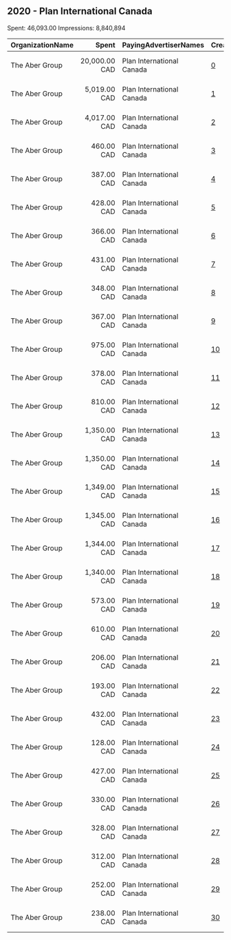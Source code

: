 ## 2020 - Plan International Canada 
Spent: 46,093.00
Impressions: 8,840,894

|OrganizationName|Spent|PayingAdvertiserNames|CreativeUrls|Impressions|Genders|AgeBrackets|CountryCodes|BillingAddresses|CandidateBallotInformation|
|:---|---:|:---|:---|---:|:---|:---|:---|:---|:---|
|The Aber Group|20,000.00 CAD|Plan International Canada|[0](https://www.snap.com/political-ads/asset/f405c50cf25372a273e05d21645935b82fb75f257ce679d9c83d6f7bc03c69cd?mediaType=mp4)|3,627,770||18+|canada|"608-120 Eglinton Avenue East,Toronto,M4P1E2,CA"||
|The Aber Group|5,019.00 CAD|Plan International Canada|[1](https://www.snap.com/political-ads/asset/4c1f7a543ce0c082e29b2044ae5b644eece7255e005a49b833937ae1b14a022e?mediaType=mp4)|755,031||18+|canada|"608-120 Eglinton Avenue East,Toronto,M4P1E2,CA"||
|The Aber Group|4,017.00 CAD|Plan International Canada|[2](https://www.snap.com/political-ads/asset/4c1f7a543ce0c082e29b2044ae5b644eece7255e005a49b833937ae1b14a022e?mediaType=mp4)|493,793||18+|canada|"608-120 Eglinton Avenue East,Toronto,M4P1E2,CA"||
|The Aber Group|460.00 CAD|Plan International Canada|[3](https://www.snap.com/political-ads/asset/8464e71f8b1310f01a0f7967ced3e5df41beaa865efed7cd354600f0a717c289?mediaType=mp4)|300,865||18+|canada|"608-120 Eglinton Avenue East,Toronto,M4P1E2,CA"||
|The Aber Group|387.00 CAD|Plan International Canada|[4](https://www.snap.com/political-ads/asset/04928ca3e49eee7fb9e631a8a679e076eac7f0a0fd98907dbe91c153766571d4?mediaType=jpg)|241,892||18+|canada|"608-120 Eglinton Avenue East,Toronto,M4P1E2,CA"||
|The Aber Group|428.00 CAD|Plan International Canada|[5](https://www.snap.com/political-ads/asset/b834a784d6c4de68ca0bf729ba9e6eb2513c7360845af48b02e956a8025190f8?mediaType=jpg)|230,606||20+|canada|"608-120 Eglinton Avenue East,Toronto,M4P1E2,CA"||
|The Aber Group|366.00 CAD|Plan International Canada|[6](https://www.snap.com/political-ads/asset/0203b2de4b2ab4ef5130e91b9b89f23abdc07ca225169ca156206b6a179b75fd?mediaType=mp4)|230,093||18+|canada|"608-120 Eglinton Avenue East,Toronto,M4P1E2,CA"||
|The Aber Group|431.00 CAD|Plan International Canada|[7](https://www.snap.com/political-ads/asset/1828e8e32c4923ee505f8efad6f4af349521531e7f30f0cb2a128460a91665dc?mediaType=mp4)|228,623||18+|canada|"608-120 Eglinton Avenue East,Toronto,M4P1E2,CA"||
|The Aber Group|348.00 CAD|Plan International Canada|[8](https://www.snap.com/political-ads/asset/1828e8e32c4923ee505f8efad6f4af349521531e7f30f0cb2a128460a91665dc?mediaType=mp4)|216,602||18+|canada|"608-120 Eglinton Avenue East,Toronto,M4P1E2,CA"||
|The Aber Group|367.00 CAD|Plan International Canada|[9](https://www.snap.com/political-ads/asset/8464e71f8b1310f01a0f7967ced3e5df41beaa865efed7cd354600f0a717c289?mediaType=mp4)|207,449||18+|canada|"608-120 Eglinton Avenue East,Toronto,M4P1E2,CA"||
|The Aber Group|975.00 CAD|Plan International Canada|[10](https://www.snap.com/political-ads/asset/1f21033064c361018eb2a60761f339e67b5bfa8bc435a00f3723ca00116e757e?mediaType=jpg)|205,050||21+|canada|"608-120 Eglinton Avenue East,Toronto,M4P1E2,CA"||
|The Aber Group|378.00 CAD|Plan International Canada|[11](https://www.snap.com/political-ads/asset/0203b2de4b2ab4ef5130e91b9b89f23abdc07ca225169ca156206b6a179b75fd?mediaType=mp4)|191,267||18+|canada|"608-120 Eglinton Avenue East,Toronto,M4P1E2,CA"||
|The Aber Group|810.00 CAD|Plan International Canada|[12](https://www.snap.com/political-ads/asset/9fd26236c75b5503cf04955e179ad1c096d426bce6949ac25a04345c3e220e58?mediaType=jpg)|190,580||21+|canada|"608-120 Eglinton Avenue East,Toronto,M4P1E2,CA"||
|The Aber Group|1,350.00 CAD|Plan International Canada|[13](https://www.snap.com/political-ads/asset/e3f3c7d3a24bc79b05f05b1eadcff0fc7006c2b0a828d051d7d797fb7ca24795?mediaType=mov)|148,588||18+|canada|"608-120 Eglinton Avenue East,Toronto,M4P1E2,CA"||
|The Aber Group|1,350.00 CAD|Plan International Canada|[14](https://www.snap.com/political-ads/asset/e3f3c7d3a24bc79b05f05b1eadcff0fc7006c2b0a828d051d7d797fb7ca24795?mediaType=mov)|148,570||18+|canada|"608-120 Eglinton Avenue East,Toronto,M4P1E2,CA"||
|The Aber Group|1,349.00 CAD|Plan International Canada|[15](https://www.snap.com/political-ads/asset/020b39608c9613ce2516987e089ca1b90754c378669bc7d1136c50dd4f41b37a?mediaType=mp4)|148,467||18+|canada|"608-120 Eglinton Avenue East,Toronto,M4P1E2,CA"||
|The Aber Group|1,345.00 CAD|Plan International Canada|[16](https://www.snap.com/political-ads/asset/020b39608c9613ce2516987e089ca1b90754c378669bc7d1136c50dd4f41b37a?mediaType=mp4)|147,986||18+|canada|"608-120 Eglinton Avenue East,Toronto,M4P1E2,CA"||
|The Aber Group|1,344.00 CAD|Plan International Canada|[17](https://www.snap.com/political-ads/asset/954bb2ee9f14481f264115fa9602322ba79ed8087769aa689e1dc654c78896a0?mediaType=mp4)|147,928||18+|canada|"608-120 Eglinton Avenue East,Toronto,M4P1E2,CA"||
|The Aber Group|1,340.00 CAD|Plan International Canada|[18](https://www.snap.com/political-ads/asset/954bb2ee9f14481f264115fa9602322ba79ed8087769aa689e1dc654c78896a0?mediaType=mp4)|147,491||18+|canada|"608-120 Eglinton Avenue East,Toronto,M4P1E2,CA"||
|The Aber Group|573.00 CAD|Plan International Canada|[19](https://www.snap.com/political-ads/asset/1f21033064c361018eb2a60761f339e67b5bfa8bc435a00f3723ca00116e757e?mediaType=jpg)|135,821||21+|canada|"608-120 Eglinton Avenue East,Toronto,M4P1E2,CA"||
|The Aber Group|610.00 CAD|Plan International Canada|[20](https://www.snap.com/political-ads/asset/f847bd8b76de0fb9f94823e78dcb7964c697b68989565e0d5329bfc24e0d4cc5?mediaType=jpg)|118,209||21+|canada|"608-120 Eglinton Avenue East,Toronto,M4P1E2,CA"||
|The Aber Group|206.00 CAD|Plan International Canada|[21](https://www.snap.com/political-ads/asset/b834a784d6c4de68ca0bf729ba9e6eb2513c7360845af48b02e956a8025190f8?mediaType=jpg)|111,979||18+|canada|"608-120 Eglinton Avenue East,Toronto,M4P1E2,CA"||
|The Aber Group|193.00 CAD|Plan International Canada|[22](https://www.snap.com/political-ads/asset/04928ca3e49eee7fb9e631a8a679e076eac7f0a0fd98907dbe91c153766571d4?mediaType=jpg)|110,611||20+|canada|"608-120 Eglinton Avenue East,Toronto,M4P1E2,CA"||
|The Aber Group|432.00 CAD|Plan International Canada|[23](https://www.snap.com/political-ads/asset/9fd26236c75b5503cf04955e179ad1c096d426bce6949ac25a04345c3e220e58?mediaType=jpg)|94,293||21+|canada|"608-120 Eglinton Avenue East,Toronto,M4P1E2,CA"||
|The Aber Group|128.00 CAD|Plan International Canada|[24](https://www.snap.com/political-ads/asset/4a702364214d8e997ef3129b50777c2e2e09799a1d51162d2ef2b8c037640dc6?mediaType=mp4)|59,382||18+|canada|"608-120 Eglinton Avenue East,Toronto,M4P1E2,CA"||
|The Aber Group|427.00 CAD|Plan International Canada|[25](https://www.snap.com/political-ads/asset/f3073f77bf4d05bb66703894320ec4a412255c75cd85d1d222c3616ab27d7ed0?mediaType=mp4)|44,485||21+|canada|"608-120 Eglinton Avenue East,Toronto,M4P1E2,CA"||
|The Aber Group|330.00 CAD|Plan International Canada|[26](https://www.snap.com/political-ads/asset/e3f3c7d3a24bc79b05f05b1eadcff0fc7006c2b0a828d051d7d797fb7ca24795?mediaType=mov)|36,231||18+|canada|"608-120 Eglinton Avenue East,Toronto,M4P1E2,CA"||
|The Aber Group|328.00 CAD|Plan International Canada|[27](https://www.snap.com/political-ads/asset/954bb2ee9f14481f264115fa9602322ba79ed8087769aa689e1dc654c78896a0?mediaType=mp4)|35,971||18+|canada|"608-120 Eglinton Avenue East,Toronto,M4P1E2,CA"||
|The Aber Group|312.00 CAD|Plan International Canada|[28](https://www.snap.com/political-ads/asset/020b39608c9613ce2516987e089ca1b90754c378669bc7d1136c50dd4f41b37a?mediaType=mp4)|34,233||18+|canada|"608-120 Eglinton Avenue East,Toronto,M4P1E2,CA"||
|The Aber Group|252.00 CAD|Plan International Canada|[29](https://www.snap.com/political-ads/asset/640458b08814cd8207234b857807ea2dc84e56094f4f5e03816f03e273a7ed27?mediaType=mp4)|26,196||21+|canada|"608-120 Eglinton Avenue East,Toronto,M4P1E2,CA"||
|The Aber Group|238.00 CAD|Plan International Canada|[30](https://www.snap.com/political-ads/asset/8acbbdbe4a62cefb8d77adb23d80bd64482b1129664ae5e747451f4cdd1a6d30?mediaType=mp4)|24,832||21+|canada|"608-120 Eglinton Avenue East,Toronto,M4P1E2,CA"||
